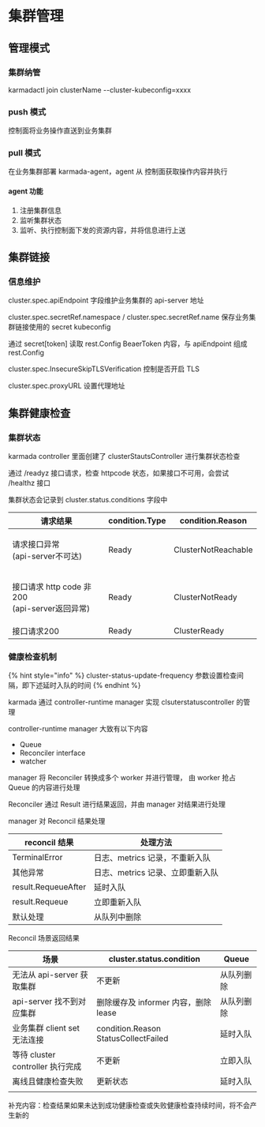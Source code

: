 # 集群管理

## 管理模式

### 集群纳管

karmadactl join clusterName --cluster-kubeconfig=xxxx

### push 模式

控制面将业务操作直送到业务集群

### pull 模式

在业务集群部署 karmada-agent，agent 从 控制面获取操作内容并执行

#### agent 功能

1. 注册集群信息
2. 监听集群状态
3. 监听、执行控制面下发的资源内容，并将信息进行上送

## 集群链接

### 信息维护

cluster.spec.apiEndpoint 字段维护业务集群的 api-server 地址

cluster.spec.secretRef.namespace / cluster.spec.secretRef.name 保存业务集群链接使用的 secret kubeconfig&#x20;

通过 secret\[token] 读取 rest.Config BeaerToken 内容，与 apiEndpoint 组成 rest.Config&#x20;

cluster.spec.InsecureSkipTLSVerification 控制是否开启 TLS

cluster.spec.proxyURL 设置代理地址

## 集群健康检查

### 集群状态

karmada controller 里面创建了 clusterStautsController 进行集群状态检查

通过 /readyz 接口请求，检查 httpcode 状态，如果接口不可用，会尝试 /healthz 接口

集群状态会记录到 cluster.status.conditions 字段中

| 请求结果                                           | condition.Type | condition.Reason    |
| ---------------------------------------------- | -------------- | ------------------- |
| <p>请求接口异常<br>(api-server不可达)</p>               | Ready          | ClusterNotReachable |
| <p>接口请求 http code 非200<br>(api-server返回异常)</p> | Ready          | ClusterNotReady     |
| 接口请求200                                        | Ready          | ClusterReady        |

### 健康检查机制

{% hint style="info" %}
cluster-status-update-frequency 参数设置检查间隔，即下述延时入队的时间
{% endhint %}

karmada 通过 controller-runtime manager 实现 clsuterstatuscontroller 的管理

controller-runtime manager 大致有以下内容

* Queue
* Reconciler interface  &#x20;
* watcher

manager 将 Reconciler 转换成多个 worker 并进行管理， 由 worker 抢占 Queue 的内容进行处理

Reconciler 通过 Result 进行结果返回，并由 manager 对结果进行处理

manager 对 Reconcil 结果处理

| reconcil 结果         | 处理方法                 |
| ------------------- | -------------------- |
| TerminalError       | 日志、metrics 记录，不重新入队  |
| 其他异常                | 日志、metrics 记录、立即重新入队 |
| result.RequeueAfter | 延时入队                 |
| result.Requeue      | 立即重新入队               |
| 默认处理                | 从队列中删除               |

Reconcil 场景返回结果

| 场景                         | cluster.status.condition             | Queue |
| -------------------------- | ------------------------------------ | ----- |
| 无法从 api-server 获取集群        | 不更新                                  | 从队列删除 |
| api-server 找不到对应集群         | 删除缓存及 informer 内容，删除 lease           | 从队列删除 |
| 业务集群 client set 无法连接       | condition.Reason StatusCollectFailed | 延时入队  |
| 等待 cluster controller 执行完成 | 不更新                                  | 立即入队  |
| 离线且健康检查失败                  | 更新状态                                 | 延时入队  |
|                            |                                      |       |

补充内容：检查结果如果未达到成功健康检查或失败健康检查持续时间，将不会产生新的

